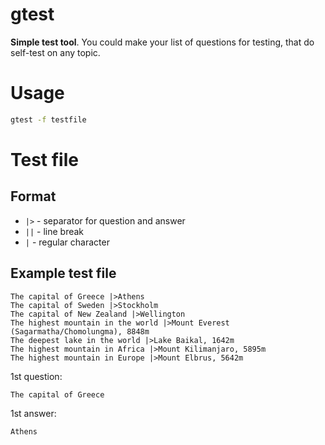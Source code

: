 # gtest

**Simple test tool**. 
You could make your list of questions for testing, that do self-test on any topic.

# Usage

```bash
gtest -f testfile
```

# Test file

## Format

- `|>` - separator for question and answer
- `||` - line break
- `|` - regular character


## Example test file 

```
The capital of Greece |>Athens
The capital of Sweden |>Stockholm
The capital of New Zealand |>Wellington
The highest mountain in the world |>Mount Everest (Sagarmatha/Chomolungma), 8848m
The deepest lake in the world |>Lake Baikal, 1642m
The highest mountain in Africa |>Mount Kilimanjaro, 5895m
The highest mountain in Europe |>Mount Elbrus, 5642m
```

1st question: 
```
The capital of Greece
```

1st answer: 
```
Athens
```

